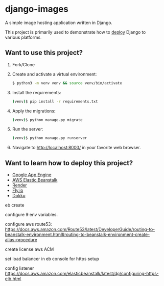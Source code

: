 # django-images

A simple image hosting application written in Django.

This project is primarily used to demonstrate how to [deploy](https://github.com/duplxey/django-images#want-to-learn-how-to-deploy-this-project) Django to various platforms.

## Want to use this project?

1. Fork/Clone

2. Create and activate a virtual environment:

   ```sh
   $ python3 -m venv venv && source venv/bin/activate
   ```

3. Install the requirements:

   ```sh
   (venv)$ pip install -r requirements.txt
   ```

4. Apply the migrations:

   ```sh
   (venv)$ python manage.py migrate
   ```

5. Run the server:

   ```sh
   (venv)$ python manage.py runserver
   ```

6. Navigate to [http://localhost:8000/](http://localhost:8000/) in your favorite web browser.

## Want to learn how to deploy this project?

- [Google App Engine](https://testdriven.io/blog/django-gae/)
- [AWS Elastic Beanstalk](https://testdriven.io/blog/django-elastic-beanstalk/)
- [Render](https://testdriven.io/blog/django-render/)
- [Fly.io](https://testdriven.io/blog/django-fly/)
- [Dokku](https://testdriven.io/blog/django-dokku/)

eb create

configure 9 env variables.

configure aws route53:
https://docs.aws.amazon.com/Route53/latest/DeveloperGuide/routing-to-beanstalk-environment.html#routing-to-beanstalk-environment-create-alias-procedure

create license aws ACM

set load balancer in eb console for https setup

config listener
https://docs.aws.amazon.com/elasticbeanstalk/latest/dg/configuring-https-elb.html
